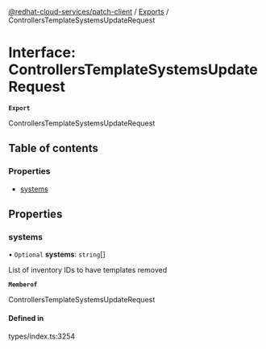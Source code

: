 [@redhat-cloud-services/patch-client](../README.md) / [Exports](../modules.md) / ControllersTemplateSystemsUpdateRequest

# Interface: ControllersTemplateSystemsUpdateRequest

**`Export`**

ControllersTemplateSystemsUpdateRequest

## Table of contents

### Properties

- [systems](ControllersTemplateSystemsUpdateRequest.md#systems)

## Properties

### systems

• `Optional` **systems**: `string`[]

List of inventory IDs to have templates removed

**`Memberof`**

ControllersTemplateSystemsUpdateRequest

#### Defined in

types/index.ts:3254
